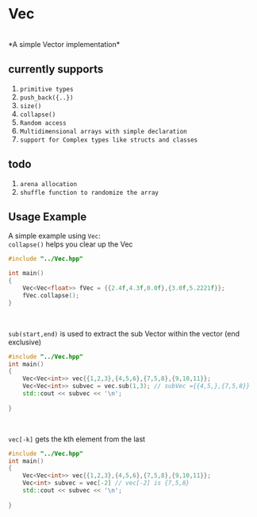 #  Vec
<br>
*A simple Vector implementation* <br>

## currently supports<br>
1. `primitive types`<br>
2. `push_back({..})`<br>
3. `size()`<br>
4. `collapse()`<br>
5. `Random access`<br>
6. `Multidimensional arrays with simple declaration`<br>
7. `support for Complex types like structs and classes`<br>


## todo
1. `arena allocation`<br>
2. `shuffle function to randomize the array`<br>

## Usage Example

A simple example using `Vec`:<br>
```collapse()``` helps you clear up the Vec
```cpp
#include "../Vec.hpp"

int main() 
{
    Vec<Vec<float>> fVec = {{2.4f,4.3f,0.0f},{3.0f,5.2221f}};
    fVec.collapse();
}
```
<br>


```sub(start,end)``` is used to extract the sub Vector within the vector (end exclusive)

```cpp
#include "../Vec.hpp"
int main()
{
    Vec<Vec<int>> vec{{1,2,3},{4,5,6},{7,5,8},{9,10,11}};
    Vec<Vec<int>> subvec = vec.sub(1,3); // subVec ={{4,5,},{7,5,8}}
    std::cout << subvec << '\n';
    
}
```
<br> 

```vec[-k]``` gets the kth element from the last
```cpp
#include "../Vec.hpp"
int main()
{
    Vec<Vec<int>> vec{{1,2,3},{4,5,6},{7,5,8},{9,10,11}};
    Vec<int> subvec = vec[-2] // vec[-2] is {7,5,8}
    std::cout << subvec << '\n';
    
}




